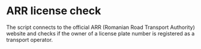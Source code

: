 # ARR license check
The script connects to the official ARR (Romanian Road Transport Authority) website and checks if the owner of a license plate number is registered as a transport operator.
